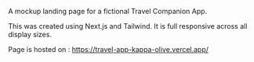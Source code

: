 A mockup landing page for a fictional Travel Companion App. 

This was created using Next.js and Tailwind. It is full responsive across all display sizes. 

Page is hosted on : https://travel-app-kappa-olive.vercel.app/
